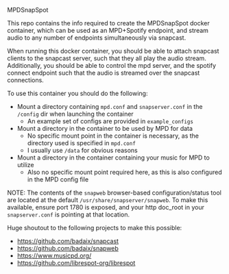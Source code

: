 MPDSnapSpot

This repo contains the info required to create the MPDSnapSpot docker container, which can be used as an MPD+Spotify endpoint, and stream audio to any number of endpoints simultaneously via snapcast.

When running this docker container, you should be able to attach snapcast clients to the snapcast server, such that they all play the audio stream. Additionally, you should be able to control the mpd server, and the spotify connect endpoint such that the audio is streamed over the snapcast connections.

To use this container you should do the following:
 - Mount a directory containing `mpd.conf` and `snapserver.conf` in the `/config` dir when launching the container
    - An example set of configs are provided in `example_configs`
 - Mount a directory in the container to be used by MPD for data
    - No specific mount point in the container is necessary, as the directory used is specified in `mpd.conf`
    - I usually use `/data` for obvious reasons
 - Mount a directory in the container containing your music for MPD to utilize
    - Also no specific mount point required here, as this is also configured in the MPD config file

NOTE: The contents of the `snapweb` browser-based configuration/status tool are located at the default `/usr/share/snapserver/snapweb`. To make this available, ensure port 1780 is exposed, and your http doc_root in your `snapserver.conf` is pointing at that location.

Huge shoutout to the following projects to make this possible:
 - https://github.com/badaix/snapcast
 - https://github.com/badaix/snapweb
 - https://www.musicpd.org/
 - https://github.com/librespot-org/librespot


